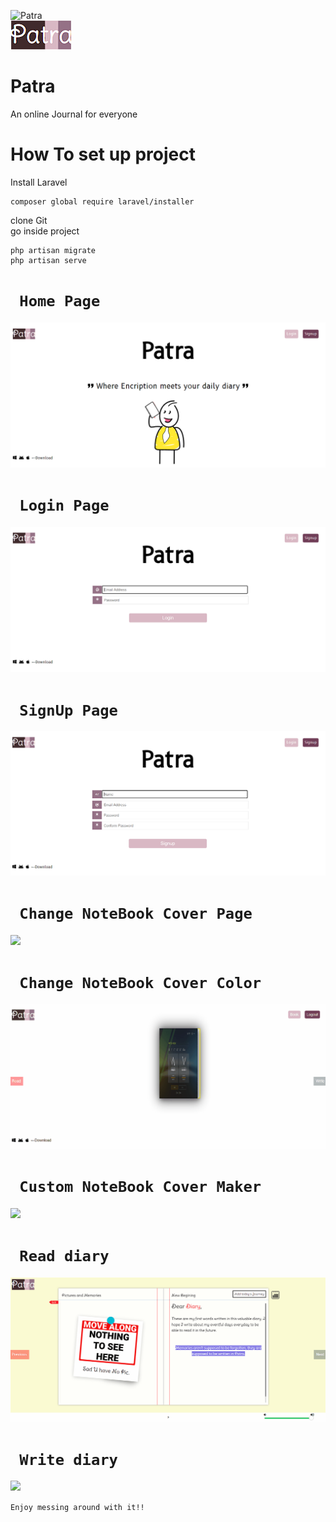 ![Patra](https://img.shields.io/github/license/sairash/Patra)<br/>
<img src="screenshots/patra_logo.PNG"><br/>
# Patra
 An online Journal for everyone
 
 # How To set up project
 
Install Laravel
```
composer global require laravel/installer
 ```
clone Git<br>
go inside project 
```
php artisan migrate
php artisan serve
```

 
# ` Home Page`
<img src="screenshots/patra_homepage.png"><br/>


# ` Login Page`
<img src="screenshots/patra_loginpage.png"><br/>

# ` SignUp Page`
<img src="screenshots/patra_signuppage.png"><br/>

# ` Change NoteBook Cover Page`
<img src="screenshots/patra_changecover.gif"><br/>


# ` Change NoteBook Cover Color`
<img src="screenshots/patra_changecover_color.gif"><br/>


# ` Custom NoteBook Cover Maker`
<img src="screenshots/patra_notebook_custom_cover_diary.gif"><br/>

# ` Read diary`
<img src="screenshots/patra_read_diary.gif"><br/>

# ` Write diary`
<img src="screenshots/patra_write_diary.gif"><br/>


`Enjoy messing around with it!!`
